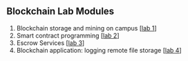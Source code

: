 Blockchain Lab Modules
---

1. Blockchain storage and mining on campus [[lab 1](lab1/README.md)]
2. Smart contract programming [[lab 2](lab2/README.md)]
3. Escrow Services [[lab 3](lab3-20/README.md)]
4. Blockchain application: logging remote file storage [[lab 4](lab4-20/README.md)]

<!--

- Lab module 4.2: Cryptocurrency Hedging [[lab 4.2](lab4.2/README.md)]

-->

